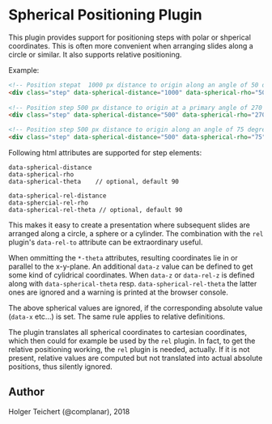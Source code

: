 Spherical Positioning Plugin
===========================

This plugin provides support for positioning steps with polar or shperical coordinates. This is often more convenient when arranging slides along a circle or similar. It also supports relative positioning.

Example:

```html
<!-- Position stepat  1000 px distance to origin along an angle of 50 degree. -->
<div class="step" data-spherical-distance="1000" data-spherical-rho="50">
        
<!-- Position step 500 px distance to origin at a primary angle of 270 degree and a secondary angle of -30 degree (= 330 degree) -->
<div class="step" data-spherical-distance="500" data-spherical-rho="270" data-spherical-theta="-30">

<!-- Position step 500 px distance to origin along an angle of 75 degree and then 20 px upwards along z axis. -->
<div class="step" data-spherical-distance="500" data-spherical-rho="75" data-z="20">
```

Following html attributes are supported for step elements:

    data-spherical-distance
    data-spherical-rho
    data-spherical-theta    // optional, default 90
    
    data-spherical-rel-distance
    data-sphercial-rel-rho
    data-spherical-rel-theta // optional, default 90

This makes it easy to create a presentation where subsequent slides are arranged along a circle, a sphere or a cylinder. The combination with the `rel` plugin's `data-rel-to` attribute can be extraordinary useful.

When ommitting the `*-theta` attributes, resulting coordinates lie in or parallel to the x-y-plane. An additional `data-z` value can be defined to get some kind of cylidrical coordinates. When `data-z` or `data-rel-z` is defined along with `data-spherical-theta` resp. `data-spherical-rel-theta` the latter ones are ignored and a warning is printed at the browser console.

The above spherical values are ignored, if the corresponding absolute value (`data-x` etc...) is set.
The same rule applies to relative definitions.

The plugin translates all spherical coordinates to cartesian coordinates, which then could for example be used by the `rel` plugin. In fact, to get the relative positioning working, the `rel` plugin is needed, actually. If it is not present, relative values are computed but not translated into actual absolute positions, thus silently ignored.

Author
------

Holger Teichert (@complanar), 2018
